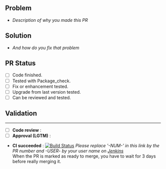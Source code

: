 ## Problem
- *Description of why you made this PR*

## Solution
- *And how do you fix that problem*

## PR Status
- [ ] Code finished.
- [ ] Tested with Package_check.
- [ ] Fix or enhancement tested.
- [ ] Upgrade from last version tested.
- [ ] Can be reviewed and tested.

## Validation
---
- [ ] **Code review** : 
- [ ] **Approval (LGTM)** :  

- **CI succeeded** : 
[![Build Status](https://ci-apps-dev.yunohost.org/jenkins/job/pluxml_ynh%20PR34%20(-USER-)/badge/icon)](https://ci-apps-dev.yunohost.org/jenkins/job/pluxml_ynh%20PR34%20(-USER-)/)
*Please replace '-NUM-' in this link by the PR number and -USER- by your user name on [Jenkins](https://ci-apps-dev.yunohost.org/jenkins/)*  
When the PR is marked as ready to merge, you have to wait for 3 days before really merging it.

